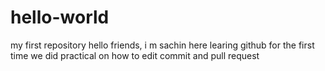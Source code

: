 # hello-world
my first repository
hello friends,
i m sachin here
learing github for the first time
we did practical on how to edit commit and pull request
